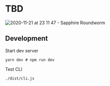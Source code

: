 # TBD

![2020-11-21 at 23 11 47 - Sapphire Roundworm](https://user-images.githubusercontent.com/9019397/99889296-f2106300-2c53-11eb-9bf6-078d0d78fdae.gif)


## Development

Start dev server

```
yarn dev # npm run dev
```

Test CLI

```
./dist/cli.js
```
